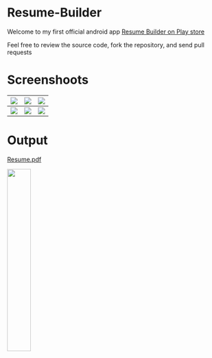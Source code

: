 # Resume-Builder

Welcome to my first official android app [Resume Builder on Play store](https://play.google.com/store/apps/details?id=com.ibrahimyousre.resumebuilder&rdid=com.ibrahimyousre.resumebuilder)

Feel free to review the source code, fork the repository, and send pull requests

# Screenshoots

![](https://github.com/IbrahimYousre/Resume-Builder/raw/master/Screenshoots/step1.png)  |  ![](https://github.com/IbrahimYousre/Resume-Builder/raw/master/Screenshoots/step2.png) | ![](https://github.com/IbrahimYousre/Resume-Builder/raw/master/Screenshoots/step3.png)
:-------------------------:|:-------------------------:|:-------------------------:
![](https://github.com/IbrahimYousre/Resume-Builder/raw/master/Screenshoots/step4.png)  |  ![](https://github.com/IbrahimYousre/Resume-Builder/raw/master/Screenshoots/step5.png) | ![](https://github.com/IbrahimYousre/Resume-Builder/raw/master/Screenshoots/step6.png)

# Output

[Resume.pdf](https://github.com/IbrahimYousre/Resume-Builder/blob/master/Screenshoots/resume.pdf)

<img src="https://github.com/IbrahimYousre/Resume-Builder/blob/master/Screenshoots/your%20resume.png" width="33%">
